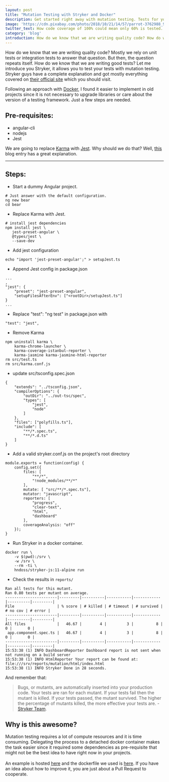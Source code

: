 ```yaml
---
layout: post
title: "Mutation Testing with Stryker and Docker"
description: Get started right away with mutation testing. Tests for your tests.
image: 'https://cdn.pixabay.com/photo/2018/10/21/14/57/parrot-3762988_960_720.jpg'
twitter_text: How code coverage of 100% could mean only 60% is tested.
category: 'blog'
introduction: How do we know that we are writing quality code? How do we know that we are writing good tests?
---
```


How do we know that we are writing quality code? Mostly we rely on unit tests or integration tests to answer that question. But then, the question repeats itself. How do we know that we are writing good tests? Let me introduce you Stryker, it allows you to test your tests with mutation testing. Stryker guys have a complete explanation and got mostly everything covered on [their official site](https://stryker-mutator.io/) which you should visit.

Following an approach with [Docker](https://www.docker.com/), I found it easier to implement in old projects since it is not necessary to upgrade libraries or care about the version of a testing framework. Just a few steps are needed.

## Pre-requisites:
* angular-cli
* nodejs
* Jest

We are going to replace [Karma](https://www.npmjs.com/package/karma) with [Jest](https://jestjs.io/). Why should we do that? Well, [this](https://www.xfive.co/blog/testing-angular-faster-jest) blog entry has a great explanation.

---
## Steps:

* Start a dummy Angular project.
 ```
 # Just answer with the default configuration.
 ng new bear
 cd bear
 ```

* Replace Karma with Jest.
 ```
 # install jest dependencies
 npm install jest \
    jest-preset-angular \
    @types/jest \
    --save-dev
```

* Add jest configuration
```
echo "import 'jest-preset-angular';" > setupJest.ts
```

* Append Jest config in package.json
```
...
,
"jest": {
    "preset": "jest-preset-angular",
    "setupFilesAfterEnv": ["<rootDir>/setupJest.ts"]
}
...
```

* Replace "test": "ng test" in package.json with
```
"test": "jest",
```

* Remove Karma
```
npm uninstall karma \
    karma-chrome-launcher \
    karma-coverage-istanbul-reporter \
    karma-jasmine karma-jasmine-html-reporter 
rm src/test.ts 
rm src/karma.conf.js
```
* update src/tsconfig.spec.json
```
{
    "extends": "../tsconfig.json",
    "compilerOptions": {
        "outDir": "../out-tsc/spec",
        "types": [
            "jest",
            "node"
        ]
    },
    "files": ["polyfills.ts"],
    "include": [
        "**/*.spec.ts",
        "**/*.d.ts"
    ]
}
```

* Add a valid stryker.conf.js on the project's root directory
```
module.exports = function(config) {
    config.set({
        files: [
            "**/*",
            "!node_modules/**/*"
        ],
        mutate: [ "src/**/*.spec.ts"],
        mutator: "javascript",
        reporters: [
            "progress", 
            "clear-text", 
            "html",
            "dashboard"
        ],
        coverageAnalysis: "off"
    });
}
```

* Run Stryker in a docker container.
```
docker run \
    -v $(pwd):/srv \
    -w /srv \
    --rm -ti \
    hndoss/stryker-js:11-alpine run
```
* Check the results in `reports/`

```
Ran all tests for this mutant.
Ran 0.80 tests per mutant on average.
-----------------------|---------|----------|-----------|------------|----------|---------|
File                   | % score | # killed | # timeout | # survived | # no cov | # error |
-----------------------|---------|----------|-----------|------------|----------|---------|
All files              |   46.67 |        4 |         3 |          8 |        0 |       0 |
 app.component.spec.ts |   46.67 |        4 |         3 |          8 |        0 |       0 |
-----------------------|---------|----------|-----------|------------|----------|---------|
15:53:38 (1) INFO DashboardReporter Dashboard report is not sent when not running on a build server
15:53:38 (1) INFO HtmlReporter Your report can be found at: file:///srv/reports/mutation/html/index.html
15:53:38 (1) INFO Stryker Done in 28 seconds.
```
And remember that:
>Bugs, or mutants, are automatically inserted into your production code. Your tests are ran for each mutant. If your tests fail then the mutant is killed. If your tests passed, the mutant survived. The higher the percentage of mutants killed, the more effective your tests are. - [Stryker Team](https://stryker-mutator.io/#what-is-mutation-testing).

## Why is this awesome?

Mutation testing requires a lot of compute resources and it is time consuming. Delegating the process to a detached docker container makes the task easier since it required some dependencies as pre-requisite that might not be the best idea to have right now in your projects. 
<br>
<br>
An example is hosted [here](https://github.com/hndoss/bear) and the dockerfile we used is [here](https://github.com/hndoss/stryker-js-11-alpine). If you have an idea about how to improve it, you are just about a Pull Request to cooperate.